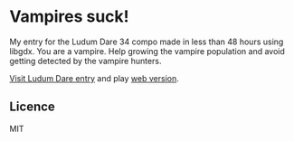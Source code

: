 # Vampires suck!

My entry for the Ludum Dare 34 compo made in less than 48 hours using libgdx.
You are a vampire. Help growing the vampire population and avoid getting detected by the vampire hunters.

[Visit Ludum Dare entry](http://ludumdare.com/compo/ludum-dare-34/?action=preview&uid=63875) and play  [web version](http://cwiep.itch.io/vampires-suck).

## Licence
MIT
